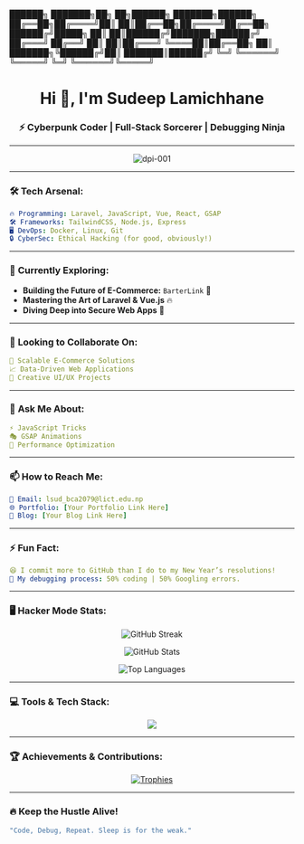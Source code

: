 ██████╗ ███████╗██╗   ██╗██████╗ ███████╗██████╗ 
██╔══██╗██╔════╝██║   ██║██╔══██╗██╔════╝██╔══██╗
██████╔╝█████╗  ██║   ██║██████╔╝███████╗██████╔╝
██╔═══╝ ██╔══╝  ██║   ██║██╔═══╝ ╚════██║██╔══██╗
██║     ███████╗╚██████╔╝██║     ███████║██████╔╝
╚═╝     ╚══════╝ ╚═════╝ ╚═╝     ╚══════╝╚═════╝ 


<h1 align="center">Hi 👋, I'm Sudeep Lamichhane</h1>
<h3 align="center">⚡ Cyberpunk Coder | Full-Stack Sorcerer | Debugging Ninja</h3>

---

<p align="center">
  <img src="https://komarev.com/ghpvc/?username=dpi-001&label=Profile%20views&color=green&style=flat" alt="dpi-001" />
</p>

---

### 🛠 **Tech Arsenal:**
```yaml
🔥 Programming: Laravel, JavaScript, Vue, React, GSAP
🛠 Frameworks: TailwindCSS, Node.js, Express
🖥 DevOps: Docker, Linux, Git
🔒 CyberSec: Ethical Hacking (for good, obviously!)
``` 

---

### 🚀 **Currently Exploring:**
- **Building the Future of E-Commerce:** `BarterLink` 🏪
- **Mastering the Art of Laravel & Vue.js** 🔥
- **Diving Deep into Secure Web Apps** 🔐

---

### 🤝 **Looking to Collaborate On:**
```yaml
🛒 Scalable E-Commerce Solutions
📈 Data-Driven Web Applications
🎨 Creative UI/UX Projects
```

---

### 💬 **Ask Me About:**
```yaml
⚡ JavaScript Tricks
🎭 GSAP Animations
🚀 Performance Optimization
```

---

### 📫 **How to Reach Me:**
```yaml
📩 Email: lsud_bca2079@lict.edu.np
🌐 Portfolio: [Your Portfolio Link Here]
📝 Blog: [Your Blog Link Here]
```

---

### ⚡ **Fun Fact:**
```yaml
😆 I commit more to GitHub than I do to my New Year’s resolutions!
🔧 My debugging process: 50% coding | 50% Googling errors.
```

---

### 🖥 **Hacker Mode Stats:**
<p align="center">
  <img src="https://github-readme-streak-stats.herokuapp.com/?user=dpi-001&theme=gruvbox&hide_border=true" alt="GitHub Streak" />
</p>

<p align="center">
  <img src="https://github-readme-stats.vercel.app/api?username=dpi-001&show_icons=true&theme=gruvbox&hide_border=true" alt="GitHub Stats" />
</p>

<p align="center">
  <img src="https://github-readme-stats.vercel.app/api/top-langs?username=dpi-001&show_icons=true&theme=gruvbox&layout=compact&hide_border=true" alt="Top Languages" />
</p>

---

### 💻 **Tools & Tech Stack:**
<p align="center">
  <img src="https://skillicons.dev/icons?i=html,css,js,laravel,vue,react,nodejs,tailwind,git,github,php,mysql,linux" />
</p>

---

### 🏆 **Achievements & Contributions:**
<p align="center">
  <a href="https://github.com/ryo-ma/github-profile-trophy">
    <img src="https://github-profile-trophy.vercel.app/?username=dpi-001&theme=darkhub" alt="Trophies" />
  </a>
</p>

---

### 🔥 **Keep the Hustle Alive!**
```yaml
"Code, Debug, Repeat. Sleep is for the weak."

